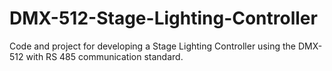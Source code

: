 # DMX-512-Stage-Lighting-Controller
Code and project for developing a Stage Lighting Controller using the DMX-512 with RS 485 communication standard.
